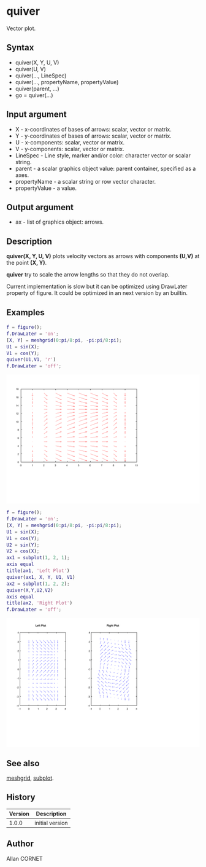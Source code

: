 # quiver

Vector plot.

## Syntax

- quiver(X, Y, U, V)
- quiver(U, V)
- quiver(..., LineSpec)
- quiver(..., propertyName, propertyValue)
- quiver(parent, ...)
- go = quiver(...)

## Input argument

- X - x-coordinates of bases of arrows: scalar, vector or matrix.
- Y - y-coordinates of bases of arrows: scalar, vector or matrix.
- U - x-components: scalar, vector or matrix.
- V - y-components: scalar, vector or matrix.
- LineSpec - Line style, marker and/or color: character vector or scalar string.
- parent - a scalar graphics object value: parent container, specified as a axes.
- propertyName - a scalar string or row vector character.
- propertyValue - a value.

## Output argument

- ax - list of graphics object: arrows.

## Description

  <p><b>quiver(X, Y, U, V)</b> plots velocity vectors as arrows with components <b>(U,V)</b> at the point <b>(X, Y)</b>.</p>
  <p><b>quiver</b> try to scale the arrow lengths so that they do not overlap.</p>
  <p>Current implementation is slow but it can be optimized using DrawLater property of figure. It could be optimized in an next version by an builtin.</p>

## Examples

```matlab
f = figure();
f.DrawLater = 'on';
[X, Y] = meshgrid(0:pi/8:pi, -pi:pi/8:pi);
U1 = sin(X);
V1 = cos(Y);
quiver(U1,V1, 'r')
f.DrawLater = 'off';
```

<img src="quiver_1_15CC7211.svg" align="middle"/>

```matlab
f = figure();
f.DrawLater = 'on';
[X, Y] = meshgrid(0:pi/8:pi, -pi:pi/8:pi);
U1 = sin(X);
V1 = cos(Y);
U2 = sin(Y);
V2 = cos(X);
ax1 = subplot(1, 2, 1);
axis equal
title(ax1, 'Left Plot')
quiver(ax1, X, Y, U1, V1)
ax2 = subplot(1, 2, 2);
quiver(X,Y,U2,V2)
axis equal
title(ax2, 'Right Plot')
f.DrawLater = 'off';
```

<img src="quiver_2_A6CE0189.svg" align="middle"/>

## See also

[meshgrid](meshgrid.html), [subplot](subplot.md).

## History

| Version | Description     |
| ------- | --------------- |
| 1.0.0   | initial version |

## Author

Allan CORNET
